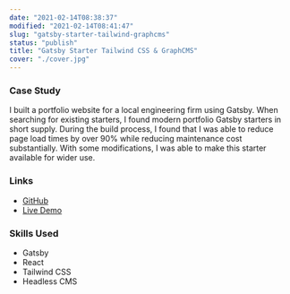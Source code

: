 ```yaml
---
date: "2021-02-14T08:38:37"
modified: "2021-02-14T08:41:47"
slug: "gatsby-starter-tailwind-graphcms"
status: "publish"
title: "Gatsby Starter Tailwind CSS & GraphCMS"
cover: "./cover.jpg"
---
```

### Case Study
I built a portfolio website for a local engineering firm using Gatsby. When searching for existing starters, I found modern portfolio Gatsby starters in short supply. During the build process, I found that I was able to reduce page load times by over 90% while reducing maintenance cost substantially. With some modifications, I was able to make this starter available for wider use.

### Links
- [GitHub](https://github.com/kylekarpack/gatsby-starter-tailwind-graphcms)
- [Live Demo](https://gatsby-starter-tailwind-graphcms.netlify.app/)

### Skills Used
- Gatsby
- React
- Tailwind CSS
- Headless CMS

